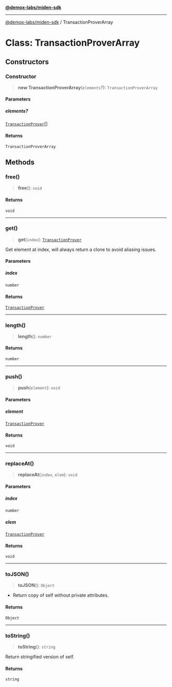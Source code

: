 [**@demox-labs/miden-sdk**](../README.md)

***

[@demox-labs/miden-sdk](../README.md) / TransactionProverArray

# Class: TransactionProverArray

## Constructors

### Constructor

> **new TransactionProverArray**(`elements`?): `TransactionProverArray`

#### Parameters

##### elements?

[`TransactionProver`](TransactionProver.md)[]

#### Returns

`TransactionProverArray`

## Methods

### free()

> **free**(): `void`

#### Returns

`void`

***

### get()

> **get**(`index`): [`TransactionProver`](TransactionProver.md)

Get element at index, will always return a clone to avoid aliasing issues.

#### Parameters

##### index

`number`

#### Returns

[`TransactionProver`](TransactionProver.md)

***

### length()

> **length**(): `number`

#### Returns

`number`

***

### push()

> **push**(`element`): `void`

#### Parameters

##### element

[`TransactionProver`](TransactionProver.md)

#### Returns

`void`

***

### replaceAt()

> **replaceAt**(`index`, `elem`): `void`

#### Parameters

##### index

`number`

##### elem

[`TransactionProver`](TransactionProver.md)

#### Returns

`void`

***

### toJSON()

> **toJSON**(): `Object`

* Return copy of self without private attributes.

#### Returns

`Object`

***

### toString()

> **toString**(): `string`

Return stringified version of self.

#### Returns

`string`

